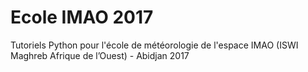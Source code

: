 # Ecole IMAO 2017
Tutoriels Python pour l'école de météorologie de l'espace IMAO (ISWI Maghreb Afrique de l’Ouest) - Abidjan 2017
